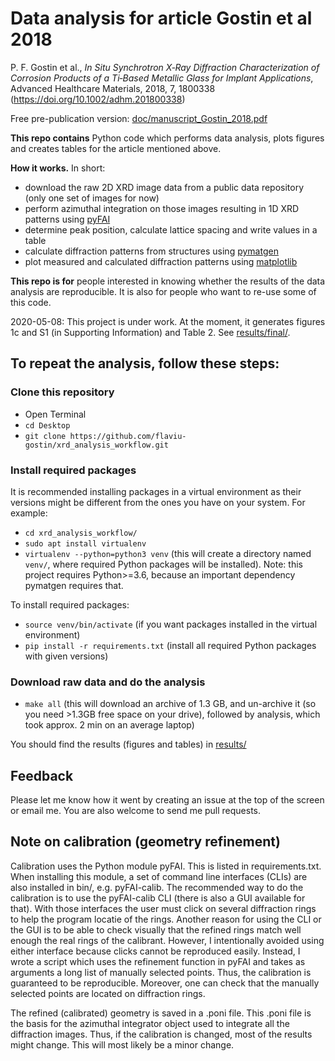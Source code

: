 # Data analysis for article Gostin et al 2018

P. F. Gostin et al., *In Situ Synchrotron X‐Ray Diffraction Characterization of
Corrosion Products of a Ti‐Based Metallic Glass for Implant Applications*,
Advanced Healthcare Materials, 2018, 7, 1800338
(<https://doi.org/10.1002/adhm.201800338>)

Free pre-publication version:
[doc/manuscript_Gostin_2018.pdf](doc/manuscript_Gostin_2018.pdf)

**This repo contains** Python code which performs data analysis, plots figures and
creates tables for the article mentioned above.

**How it works.**  In short:
- download the raw 2D XRD image data from a public data repository (only one set
  of images for now)
- perform azimuthal integration on those images resulting in 1D XRD patterns
  using [pyFAI](https://github.com/silx-kit/pyFAI)
- determine peak position, calculate lattice spacing and write values in a table
- calculate diffraction patterns from structures using
  [pymatgen](https://github.com/materialsproject/pymatgen)
- plot measured and calculated diffraction patterns using
  [matplotlib](https://github.com/matplotlib/matplotlib)

**This repo is for** people interested in knowing whether the results of the
data analysis are reproducible.  It is also for people who want to re-use some
of this code.

2020-05-08: This project is under work.  At the moment, it generates figures 1c
and S1 (in Supporting Information) and Table 2.  See
[results/final/](results/final/).

## To repeat the analysis, follow these steps:

### Clone this repository

- Open Terminal
- `cd Desktop`
- `git clone https://github.com/flaviu-gostin/xrd_analysis_workflow.git`

### Install required packages

It is recommended installing packages in a virtual environment as their versions
might be different from the ones you have on your system. For example:
- `cd xrd_analysis_workflow/`
- `sudo apt install virtualenv`
- `virtualenv --python=python3 venv` (this will create a directory named
  `venv/`, where required Python packages will be installed).  Note: this project
  requires Python>=3.6, because an important dependency pymatgen requires that.

To install required packages:
- `source venv/bin/activate` (if you want packages installed in the virtual
  environment)
- `pip install -r requirements.txt` (install all required Python packages with
  given versions)

### Download raw data and do the analysis

- `make all` (this will download an archive of 1.3 GB, and un-archive it (so you
  need >1.3GB free space on your drive), followed by analysis, which took
  approx. 2 min on an average laptop)

You should find the results (figures and tables) in [results/](results/)

## Feedback

Please let me know how it went by creating an issue at the top of the screen or
email me.  You are also welcome to send me pull requests.

## Note on calibration (geometry refinement)

Calibration uses the Python module pyFAI.  This is listed in requirements.txt.
When installing this module, a set of command line interfaces (CLIs) are also
installed in bin/, e.g. pyFAI-calib.  The recommended way to do the calibration
is to use the pyFAI-calib CLI (there is also a GUI available for that).  With
those interfaces the user must click on several diffraction rings to help the
program locatie of the rings.  Another reason for using the CLI or the GUI is to
be able to check visually that the refined rings match well enough the real
rings of the calibrant.  However, I intentionally avoided using either interface
because clicks cannot be reproduced easily.  Instead, I wrote a script which
uses the refinement function in pyFAI and takes as arguments a long list of
manually selected points.  Thus, the calibration is guaranteed to be
reproducible.  Moreover, one can check that the manually selected points are
located on diffraction rings.

The refined (calibrated) geometry is saved in a .poni file.  This .poni file is
the basis for the azimuthal integrator object used to integrate all the
diffraction images.  Thus, if the calibration is changed, most of the results
might change.  This will most likely be a minor change.
